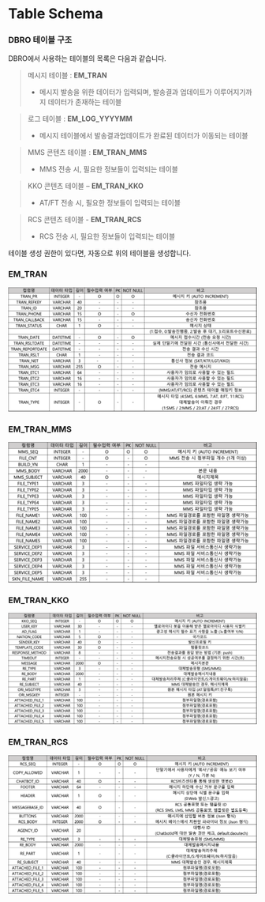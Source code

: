 # Table Schema

### DBRO 테이블 구조

DBRO에서 사용하는 테이블의 목록은 다음과 같습니다.

> 메시지 테이블 : **EM\_TRAN**
>
> * 메시지 발송을 위한 데이터가 입력되며, 발송결과 업데이트가 이루어지기까지 데이터가 존재하는 테이블

> 로그 테이블 : **EM\_LOG\_YYYYMM**
>
> * 메시지 테이블에서 발송결과업데이트가 완료된 데이터가 이동되는 테이블

> MMS 콘텐츠 테이블 : **EM\_TRAN\_MMS**
>
> * MMS 전송 시, 필요한 정보들이 입력되는 테이블

> KKO 콘텐츠 테이블 – **EM\_TRAN\_KKO**
>
> * AT/FT 전송 시, 필요한 정보들이 입력되는 테이블

> RCS 콘텐츠 테이블 - **EM\_TRAN**_**\_**_**RCS**
>
> * RCS 전송 시, 필요한 정보들이 입력되는 테이블

테이블 생성 권한이 있다면, 자동으로 위의 테이블을 생성합니다.

### EM\_TRAN

![](<../.gitbook/assets/image (4).png>)

### EM\_TRAN\_MMS

![](<../.gitbook/assets/image (5).png>)

### EM\_TRAN\_KKO

![](../.gitbook/assets/image.png)

### EM\_TRAN\_RCS

![](<../.gitbook/assets/image (2).png>)
